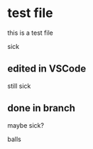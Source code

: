 # test file

this is a test file

sick

## edited in VSCode

still sick

## done in branch

maybe sick?

balls

